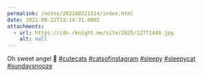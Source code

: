 ```yaml
---
permalink: /notes/202108221314/index.html
date: 2021-08-22T13:14:31.000Z
attachments:
  - url: https://cdn.rknight.me/site/2025/12771449.jpg
    alt: null
---
```


Oh sweet angel 🥰 <a href="https://pixelfed.social/discover/tags/cutecats?src=hash" title="#cutecats" class="u-url hashtag" rel="external nofollow noopener">#cutecats</a> <a href="https://pixelfed.social/discover/tags/catsofinstagram?src=hash" title="#catsofinstagram" class="u-url hashtag" rel="external nofollow noopener">#catsofinstagram</a> <a href="https://pixelfed.social/discover/tags/sleepy?src=hash" title="#sleepy" class="u-url hashtag" rel="external nofollow noopener">#sleepy</a> <a href="https://pixelfed.social/discover/tags/sleepycat?src=hash" title="#sleepycat" class="u-url hashtag" rel="external nofollow noopener">#sleepycat</a> <a href="https://pixelfed.social/discover/tags/sundaysnooze?src=hash" title="#sundaysnooze" class="u-url hashtag" rel="external nofollow noopener">#sundaysnooze</a>
